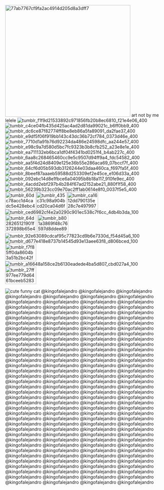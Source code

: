 <img width="400" height="358" alt="77ab7767cf9fa2ac4914d205d8a3dff7" src="https://github.com/user-attachments/assets/78f74af0-6132-43b1-bc90-b3d5681443cc" /> art not by me lelele 
![tumblr_f1f9d21533892c971856fb20b8ec6810_f21e4e06_400](https://github.com/user-attachments/assets/ff8271f0-4bc1-4a1d-af4f-0a5f8981878e)![tumblr_c4ce04fb435d425ac4ad2d81da99021c_b6ff0bb9_400](https://github.com/user-attachments/assets/9238a892-416e-4cc4-8345-44d7962c6c01)
![tumblr_dc6ce87f82774ff8be8eb86a5fa89091_da2fae37_400](https://github.com/user-attachments/assets/e30e5c17-a412-48ad-a701-9bb38c6a34c9)
![tumblr_e9df5f06f919bb143c43dc36b72cf784_0373d46e_400](https://github.com/user-attachments/assets/34d8fbb3-4b04-4dc6-8a22-4466536442c9)
![tumblr_7710d1a91b76d92234da486e24598dfc_aa244e57_400](https://github.com/user-attachments/assets/a11ad329-d9ee-4a7b-a2a7-c258adef2e30)![tumblr_e98c9a7d580d5bc7fc9323b3b8cfb252_a23e8e1e_400](https://github.com/user-attachments/assets/133b0539-564c-4829-9fea-232a2e5b16c0)
![tumblr_ea711132eb6bca1df04f4341bd0251f4_b4ab227c_400](https://github.com/user-attachments/assets/b4f73b06-85c9-4609-8521-28127c10dc2b)
![tumblr_6aa8c268465460cc9e5c9507d94ff9a4_fdc54582_400](https://github.com/user-attachments/assets/71ed49dd-1c7d-49a3-8d93-36046a471e2a)![tumblr_aa5f4d24d8409e125e36b55e286aca69_07bccf7f_400](https://github.com/user-attachments/assets/59b0a60c-a0ef-4b7c-b61a-2a139b5e3ac3)
![tumblr_64cf6d05b593db3126244e03daa460ca_f697fa5f_400](https://github.com/user-attachments/assets/bf9bb95b-a147-4b7d-95d2-417a04f6668b)
![tumblr_8beef87aaaeb59588d253309ef2e45ce_e106d33a_400](https://github.com/user-attachments/assets/4d218ede-a992-4cb7-9187-2c9872e2fb69)![tumblr_092ebc14d8e1fbce6a04095b8b18a117_910fe9ec_400](https://github.com/user-attachments/assets/1ea96abc-38c5-48fe-baa0-d5ebd5377dde)
![tumblr_4acdd2ebf297b4b284f67ad2152abe21_880f1f58_400](https://github.com/user-attachments/assets/54f5fa27-b967-4f85-a3cc-1ad84262420c)
![tumblr_56239b323cc09e70ac2ff1ab0614e8f0_0037f5e5_400](https://github.com/user-attachments/assets/dba454df-03f0-4210-a34f-f235f4afc9a0)
⠀⠀⠀⠀⠀⠀<img width="99" height="56" alt="tumblr_60dc78acc1d4cadc5e428ebc40d625e7_8316c23c_100" src="https://github.com/user-attachments/assets/b9becd49-1792-45df-97d5-62fa5e5f8002" /><img width="99" height="56" alt="tumblr_435c31c98a904bcd20ca04d6f5b97854_f9d63e06_100" src="https://github.com/user-attachments/assets/55fecba4-36c4-423e-a928-ad60e5e0f26b" /><img width="99" height="56" alt="tumblr_ca1612dd790135e28c7e497997640e78_a8157248_100" src="https://github.com/user-attachments/assets/1882a1ef-ea45-4c58-a172-8dce44e066b4" />![tumblr_ced6982cf4e2a0290c901ec538c7f6cc_4db4b3da_100](https://github.com/user-attachments/assets/d311b3fe-90e3-446b-8f6d-c80327e70eb0)<img width="99" height="56" alt="tumblr_64d28265121901f372898b65e4dfd22c_07724ec8_100" src="https://github.com/user-attachments/assets/82525931-e62a-42ef-824f-21956d0e01e8" />
<img width="99" height="56" alt="tumblr_b801a3869f48c76597d8ddee89e5bc56_90d60016_100" src="https://github.com/user-attachments/assets/0685c911-eee8-4788-985f-c39af1711b64" />![tumblr_92e63089cdcaf95c77823cd9b6e7330d_f54d45a6_100](https://github.com/user-attachments/assets/e2fdcc94-4755-4333-a3a6-d2610c7c842a)![tumblr_d677e418e8737b14545d93e13aee63f8_d806bced_100](https://github.com/user-attachments/assets/156c30f9-2a63-4ff9-b58f-b45de07ea3a8)<img width="99" height="56" alt="tumblr_f7f85ff0da8604b3a51b2bc42f996de1_37436fff_100" src="https://github.com/user-attachments/assets/5ba22164-7e83-4e4a-a646-7727b3ea7b75" />
![tumblr_a16648a158ce2b6130eadede4ba5d807_cbd027a4_100](https://github.com/user-attachments/assets/219d5bc7-a64c-44eb-9187-997879c930c2)<img width="99" height="56" alt="tumblr_27ff977ee779d6461bceeb5283df1af5_bf48bdf6_100" src="https://github.com/user-attachments/assets/d66409ce-cd3a-4a9f-87cc-af6fff31e53d" />








![cute funny cat](https://github.com/user-attachments/assets/c1970e8e-0603-4b44-8f7e-c57469e6a09b)
@kingofalejandro @kingofalejandro @kingofalejandro @kingofalejandro @kingofalejandro @kingofalejandro @kingofalejandro @kingofalejandro @kingofalejandro @kingofalejandro @kingofalejandro @kingofalejandro @kingofalejandro @kingofalejandro @kingofalejandro @kingofalejandro @kingofalejandro @kingofalejandro @kingofalejandro @kingofalejandro @kingofalejandro @kingofalejandro @kingofalejandro @kingofalejandro @kingofalejandro @kingofalejandro @kingofalejandro @kingofalejandro @kingofalejandro @kingofalejandro @kingofalejandro @kingofalejandro @kingofalejandro @kingofalejandro @kingofalejandro @kingofalejandro @kingofalejandro @kingofalejandro @kingofalejandro @kingofalejandro @kingofalejandro @kingofalejandro @kingofalejandro @kingofalejandro @kingofalejandro @kingofalejandro @kingofalejandro @kingofalejandro @kingofalejandro @kingofalejandro @kingofalejandro @kingofalejandro @kingofalejandro @kingofalejandro @kingofalejandro @kingofalejandro @kingofalejandro @kingofalejandro @kingofalejandro @kingofalejandro @kingofalejandro @kingofalejandro @kingofalejandro @kingofalejandro @kingofalejandro @kingofalejandro @kingofalejandro @kingofalejandro @kingofalejandro @kingofalejandro @kingofalejandro @kingofalejandro @kingofalejandro @kingofalejandro @kingofalejandro @kingofalejandro @kingofalejandro @kingofalejandro @kingofalejandro @kingofalejandro @kingofalejandro @kingofalejandro @kingofalejandro @kingofalejandro @kingofalejandro @kingofalejandro @kingofalejandro @kingofalejandro @kingofalejandro @kingofalejandro @kingofalejandro @kingofalejandro @kingofalejandro @kingofalejandro @kingofalejandro @kingofalejandro @kingofalejandro @kingofalejandro @kingofalejandro @kingofalejandro @kingofalejandro @kingofalejandro @kingofalejandro @kingofalejandro @kingofalejandro @kingofalejandro @kingofalejandro @kingofalejandro @kingofalejandro @kingofalejandro @kingofalejandro @kingofalejandro @kingofalejandro @kingofalejandro @kingofalejandro @kingofalejandro @kingofalejandro @kingofalejandro @kingofalejandro @kingofalejandro @kingofalejandro @kingofalejandro @kingofalejandro @kingofalejandro @kingofalejandro @kingofalejandro @kingofalejandro @kingofalejandro @kingofalejandro @kingofalejandro @kingofalejandro @kingofalejandro @kingofalejandro @kingofalejandro @kingofalejandro @kingofalejandro @kingofalejandro @kingofalejandro @kingofalejandro @kingofalejandro @kingofalejandro @kingofalejandro @kingofalejandro @kingofalejandro @kingofalejandro @kingofalejandro @kingofalejandro 
